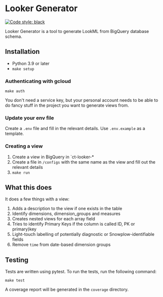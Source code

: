 # Looker Generator
[![Code style: black](https://img.shields.io/badge/code%20style-black-000000.svg)](https://github.com/psf/black)

Looker Generator is a tool to generate LookML from BigQuery database schema.

## Installation

- Python 3.9 or later
- `make setup`

### Authenticating with gcloud

`make auth`

You don't need a service key, but your personal account needs to be able to do fancy stuff in the project you want to generate views from.
### Update your env file

Create a `.env` file and fill in the relevant details. Use `.env.example` as a template.

### Creating a view

1. Create a view in BigQuery in `ct-looker-*
2. Create a file in `/configs` with the same name as the view and fill out the relevant details
3. `make run`


## What this does

It does a few things with a view:

1. Adds a description to the view if one exists in the table
2. Identify dimensions, dimension_groups and measures
3. Creates nested views for each array field
4. Tries to identify Primary Keys if the column is called ID, PK or primary)key
5. Light-touch labelling of potentially diagnostic or Snowplow-identifiable fields
6. Remove `time` from date-based dimension groups


## Testing

Tests are written using pytest. To run the tests, run the following command:

```make test```

A coverage report will be generated in the `coverage` directory.
